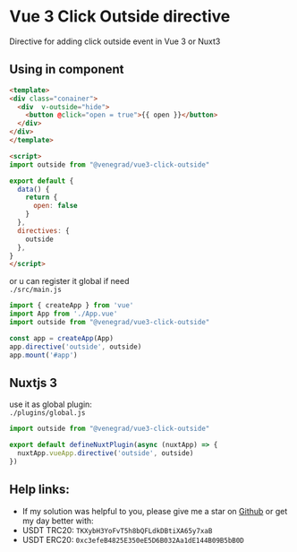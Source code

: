 # Vue 3 Click Outside directive

Directive for adding click outside event in Vue 3 or Nuxt3

## Using in component
```html
<template>
<div class="conainer">
  <div  v-outside="hide">
    <button @click="open = true">{{ open }}</button>
  </div>
</div>
</template>

<script>
import outside from "@venegrad/vue3-click-outside"

export default {
  data() {
    return {
      open: false
    }
  },
  directives: {
    outside
  },
}
</script>
```

or u can register it global if need \
`./src/main.js`
```js
import { createApp } from 'vue'
import App from './App.vue'
import outside from "@venegrad/vue3-click-outside"

const app = createApp(App)
app.directive('outside', outside)
app.mount('#app')
```

## Nuxtjs 3

use it as global plugin: \
`./plugins/global.js`
```js
import outside from "@venegrad/vue3-click-outside"

export default defineNuxtPlugin(async (nuxtApp) => {
  nuxtApp.vueApp.directive('outside', outside)
})
```



## Help links: 
- If my solution was helpful to you, please give me a star on [Github](https://github.com/Venegrad/vue3-autocomplete) or get my day better with: 
- USDT TRC20: `TKXybH3YoFvT5h8bQFLdkDBtiXA65y7xaB`
- USDT ERC20: `0xc3efeB4825E350eE5D6B032Aa1dE144B09B5bB0D`
